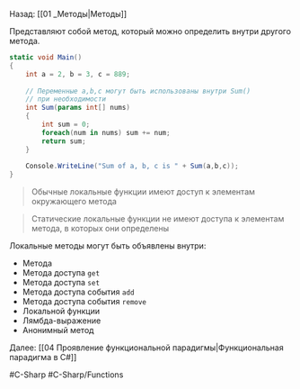Назад: [[01 _Методы|Методы]]

Представляют собой метод, который можно определить внутри другого метода.

```csharp
static void Main()
{
    int a = 2, b = 3, c = 889;
    
    // Переменные a,b,c могут быть использованы внутри Sum()
    // при необходимости
    int Sum(params int[] nums)
    {
        int sum = 0;
        foreach(num in nums) sum += num;
        return sum;
    }
    
    Console.WriteLine("Sum of a, b, c is " + Sum(a,b,c));
}
```

>Обычные локальные функции имеют доступ к элементам окружающего метода

>Статические локальные функции не имеют доступа к элементам метода, в которых они определены

Локальные методы могут быть объявлены внутри:

- Метода
- Метода доступа `get`
- Метода доступа `set`
- Метода доступа события `add`
- Метода доступа события `remove`
- Локальной функции
- Лямбда-выражение
- Анонимный метод

Далее: [[04 Проявление функциональной парадигмы|Функциональная парадигма в C#]]

#C-Sharp #C-Sharp/Functions